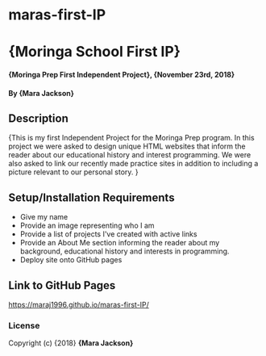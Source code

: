 # maras-first-IP
# {Moringa School First IP}
#### {Moringa Prep First Independent Project}, {November 23rd, 2018}
#### By **{Mara Jackson}**
## Description
{This is my first Independent Project for the Moringa Prep program. In this project we were asked to design unique HTML websites that inform the reader about our educational history and interest programming. We were also asked to link our recently made practice sites in addition to including a picture relevant to our personal story. }
## Setup/Installation Requirements
* Give my name
* Provide an image representing who I am
* Provide a list of projects I've created with active links
* Provide an About Me section informing the reader about my background, educational history and interests in programming.
* Deploy site onto GitHub pages
## Link to GitHub Pages
https://maraj1996.github.io/maras-first-IP/
### License
Copyright (c) {2018} **{Mara Jackson}**
